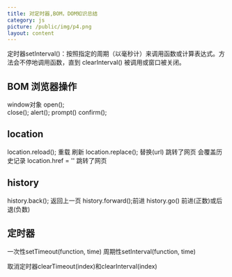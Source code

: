 ```yaml
---
title: 对定时器,BOM，DOM知识总结
category: js
picture: /public/img/p4.png
layout: content  
---
```


定时器setInterval()：按照指定的周期（以毫秒计）来调用函数或计算表达式。方法会不停地调用函数，直到 clearInterval() 被调用或窗口被关闭。

## BOM 浏览器操作
window对象 
open();      
close();
alert();
prompt()
confirm();

## location
location.reload();  重载 刷新
location.replace();  替换(url) 跳转了网页 会覆盖历史记录 
location.href = ''      跳转了网页

## history
history.back();  返回上一页
history.forward();前进
history.go() 前进(正数)或后退(负数)

## 定时器
一次性setTimeout(function, time)
周期性setInterval(function, time)

取消定时器clearTimeout(index)和clearInterval(index)


